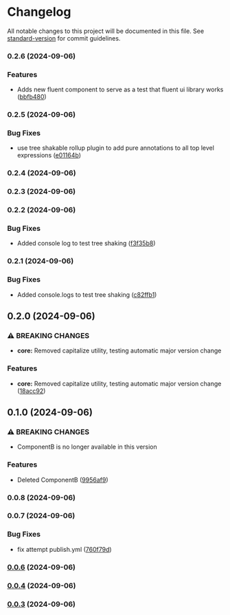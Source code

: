 # Changelog

All notable changes to this project will be documented in this file. See [standard-version](https://github.com/conventional-changelog/standard-version) for commit guidelines.

### 0.2.6 (2024-09-06)


### Features

* Adds new fluent component to serve as a test that fluent ui library works ([bbfb480](https://github.com/nedim-ra/ra-micro-npm/commit/bbfb480c490e8b354fdcf6a6a4de2b497065e5b7))

### 0.2.5 (2024-09-06)


### Bug Fixes

* use tree shakable rollup plugin to add pure annotations to all top level expressions ([e01164b](https://github.com/nedim-ra/ra-micro-npm/commit/e01164b22c9534dee2dde5b11877bc1d903329b8))

### 0.2.4 (2024-09-06)

### 0.2.3 (2024-09-06)

### 0.2.2 (2024-09-06)


### Bug Fixes

* Added console log to test tree shaking ([f3f35b8](https://github.com/nedim-ra/ra-micro-npm/commit/f3f35b8a3cd14d2ba26d32d85ff425dfcd085963))

### 0.2.1 (2024-09-06)


### Bug Fixes

* Added console.logs to test tree shaking ([c82ffb1](https://github.com/nedim-ra/ra-micro-npm/commit/c82ffb1eca7e091f6308e86c6c333d83db15d5cb))

## 0.2.0 (2024-09-06)


### ⚠ BREAKING CHANGES

* **core:** Removed capitalize utility, testing automatic major version change

### Features

* **core:** Removed capitalize utility, testing automatic major version change ([18acc92](https://github.com/nedim-ra/ra-micro-npm/commit/18acc92ab2f6c044b8cc90203bc904468574607b))

## 0.1.0 (2024-09-06)


### ⚠ BREAKING CHANGES

* ComponentB is no longer available in this version

### Features

* Deleted ComponentB ([9956af9](https://github.com/nedim-ra/ra-micro-npm/commit/9956af90d7344d021ae6df74b701644cc03fc598))

### 0.0.8 (2024-09-06)

### 0.0.7 (2024-09-06)


### Bug Fixes

* fix attempt publish.yml ([760f79d](https://github.com/nedim-ra/ra-micro-npm/commit/760f79d57f64ad0f0e0c67bd9201040fffea7beb))

### [0.0.6](https://github.com/nedim-ra/ra-micro-npm/compare/v0.0.5...v0.0.6) (2024-09-06)

### [0.0.4](https://github.com/nedim-ra/ra-micro-npm/compare/v0.0.2...v0.0.4) (2024-09-06)

### [0.0.3](https://github.com/nedim-ra/ra-micro-npm/compare/v0.0.1...v0.0.3) (2024-09-06)
